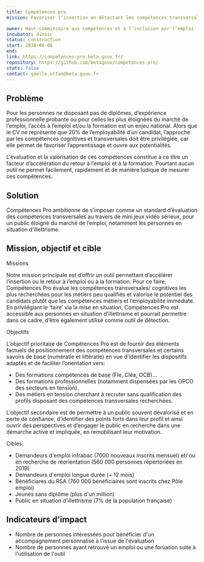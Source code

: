 ```yaml
---
title: Compétences pro
mission: Favoriser l’insertion en détectant les compétences transversales et valorisant les potentiels à travers un outil de mise en situation numérique

owner: Haut-commissaire aux compétences et à l’inclusion par l’emploi-  DGEFP
incubator: dinsic
status: construction
start: 2018-06-06
end:
link: https://competences-pro.beta.gouv.fr/
repository: https://github.com/betagouv/competences-pro/
stats: false
contact: gaelle.ottan@beta.gouv.fr
---
```


## Problème

Pour les personnes ne disposant pas de diplômes, d’expérience professionnelle probante ou pour celles les plus éloignées du marché de l’emploi, l’accès à l’emploi et/ou la formation est un enjeu national. Alors que le CV ne représente que 20% de l’employabilité d’un candidat, l’approche par les compétences cognitives et transversales doit être privilégiée, car elle permet de favoriser l’apprentissage et ouvre aux potentialités.

L’évaluation et la valorisation de ces compétences constitue à ce titre un facteur d’accélération du retour à l’emploi et à la formation. Pourtant aucun outil ne permet facilement, rapidement et de manière ludique de mesurer ces compétences.


## Solution

Compétences Pro ambitionne de s’imposer comme un standard d’évaluation des compétences transversales au travers de mini jeux vidéo sérieux, pour un public éloigné du marché de l’emploi, notamment les personnes en situation d’illettrisme.

## Mission, objectif et cible

Missions

Notre mission principale est d’offrir un outil permettant d’accélérer l’insertion ou le retour à l’emploi ou à la formation. Pour ce faire, Compétences Pro évalue les compétences transversales/ cognitives les plus recherchées pour les métiers peu qualifiés et valorise le potentiel des candidats plutôt que les compétences métiers et l’employabilité immédiate. En privilégiant le ‘faire’ via la mise en situation, Compétences Pro est accessible aux personnes en situation d'illettrisme et pourrait permettre dans ce cadre, d’être également utilisé comme outil de détection.

Objectifs

L’objectif prioritaire de Compétences Pro est de fournir des éléments factuels de positionnement des compétences transversales et certains savoirs de base (numératie et littératie) en vue d’identifier les dispositifs adaptés et de faciliter l’orientation vers: 

- Des formations compétences de base (Fle, Cléa, OCB)...
- Des formations professionnelles (notamment dispensées par les OPCO des secteurs en tension).
- Des métiers en tension cherchant à recruter sans qualification des profils disposant des compétences transversales recherchées.

L’objectif secondaire est de permettre à un public souvent dévalorisé et en perte de confiance, d’identifier des points forts dans leur profil et ainsi ouvrir des perspectives et d’engager le public en recherche dans une démarche active et impliquée, en remobilisant leur motivation. 

Cibles:

- Demandeurs d'emploi infrabac (7000 nouveaux inscrits mensuel) et/ ou en recherche de réorientation (560 000 personnes répertoriées en 2019)
- Demandeurs d'emploi longue durée (+ 12 mois)
- Bénéficiares du RSA (760 000 bénéficiaires sont inscrits chez Pôle emploi)
- Jeunes sans diplôme (plus d'un million)
- Public en situation d'illettrisme (7% de la population française)


## Indicateurs d'impact

- Nombre de personnes intéressées pour bénéficier d'un accompagnement personnalisé à l'issue de l'évaluation
- Nombre de personnes ayant retrouvé un emploi ou une forùation suite à l'utilisation de l'outil
